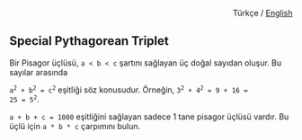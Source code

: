 <p align="right">
  Türkçe / 
  <a href="https://github.com/zumrudu-anka/project-euler-challenges/blob/master/9.Special%20Pythagorean%20Triplet/README.en-US.md">English</a>
</p>

## Special Pythagorean Triplet

Bir Pisagor üçlüsü, `a < b < c` şartını sağlayan üç doğal sayıdan oluşur. Bu sayılar arasında

<code>a<sup>2</sup> + b<sup>2</sup> = c<sup>2</sup></code> eşitliği söz konusudur.
Örneğin, <code>3<sup>2</sup> + 4<sup>2</sup> = 9 + 16 = 25 = 5<sup>2</sup></code>.

`a + b + c = 1000` eşitliğini sağlayan sadece 1 tane pisagor üçlüsü vardır. Bu üçlü için `a * b * c` çarpımını bulun.